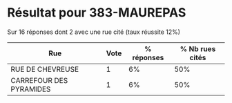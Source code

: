 # Résultat pour 383-MAUREPAS

Sur 16 réponses dont 2 avec une rue cité (taux réussite 12%)

| Rue | Vote | % réponses | % Nb rues cités|
|-----|------|------------|----------------|
| RUE DE CHEVREUSE | 1 | 6% | 50%|
| CARREFOUR DES PYRAMIDES | 1 | 6% | 50%|
